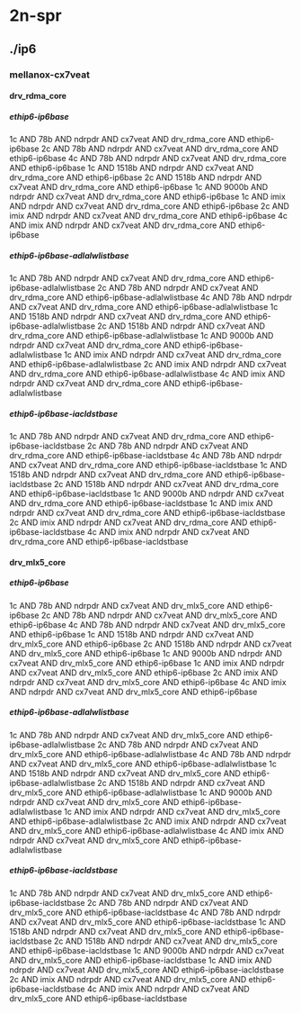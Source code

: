# 2n-spr
## ./ip6
### mellanox-cx7veat
#### drv_rdma_core
##### ethip6-ip6base
1c AND 78b AND ndrpdr AND cx7veat AND drv_rdma_core AND ethip6-ip6base
2c AND 78b AND ndrpdr AND cx7veat AND drv_rdma_core AND ethip6-ip6base
4c AND 78b AND ndrpdr AND cx7veat AND drv_rdma_core AND ethip6-ip6base
1c AND 1518b AND ndrpdr AND cx7veat AND drv_rdma_core AND ethip6-ip6base
2c AND 1518b AND ndrpdr AND cx7veat AND drv_rdma_core AND ethip6-ip6base
1c AND 9000b AND ndrpdr AND cx7veat AND drv_rdma_core AND ethip6-ip6base
1c AND imix AND ndrpdr AND cx7veat AND drv_rdma_core AND ethip6-ip6base
2c AND imix AND ndrpdr AND cx7veat AND drv_rdma_core AND ethip6-ip6base
4c AND imix AND ndrpdr AND cx7veat AND drv_rdma_core AND ethip6-ip6base
##### ethip6-ip6base-adlalwlistbase
1c AND 78b AND ndrpdr AND cx7veat AND drv_rdma_core AND ethip6-ip6base-adlalwlistbase
2c AND 78b AND ndrpdr AND cx7veat AND drv_rdma_core AND ethip6-ip6base-adlalwlistbase
4c AND 78b AND ndrpdr AND cx7veat AND drv_rdma_core AND ethip6-ip6base-adlalwlistbase
1c AND 1518b AND ndrpdr AND cx7veat AND drv_rdma_core AND ethip6-ip6base-adlalwlistbase
2c AND 1518b AND ndrpdr AND cx7veat AND drv_rdma_core AND ethip6-ip6base-adlalwlistbase
1c AND 9000b AND ndrpdr AND cx7veat AND drv_rdma_core AND ethip6-ip6base-adlalwlistbase
1c AND imix AND ndrpdr AND cx7veat AND drv_rdma_core AND ethip6-ip6base-adlalwlistbase
2c AND imix AND ndrpdr AND cx7veat AND drv_rdma_core AND ethip6-ip6base-adlalwlistbase
4c AND imix AND ndrpdr AND cx7veat AND drv_rdma_core AND ethip6-ip6base-adlalwlistbase
##### ethip6-ip6base-iacldstbase
1c AND 78b AND ndrpdr AND cx7veat AND drv_rdma_core AND ethip6-ip6base-iacldstbase
2c AND 78b AND ndrpdr AND cx7veat AND drv_rdma_core AND ethip6-ip6base-iacldstbase
4c AND 78b AND ndrpdr AND cx7veat AND drv_rdma_core AND ethip6-ip6base-iacldstbase
1c AND 1518b AND ndrpdr AND cx7veat AND drv_rdma_core AND ethip6-ip6base-iacldstbase
2c AND 1518b AND ndrpdr AND cx7veat AND drv_rdma_core AND ethip6-ip6base-iacldstbase
1c AND 9000b AND ndrpdr AND cx7veat AND drv_rdma_core AND ethip6-ip6base-iacldstbase
1c AND imix AND ndrpdr AND cx7veat AND drv_rdma_core AND ethip6-ip6base-iacldstbase
2c AND imix AND ndrpdr AND cx7veat AND drv_rdma_core AND ethip6-ip6base-iacldstbase
4c AND imix AND ndrpdr AND cx7veat AND drv_rdma_core AND ethip6-ip6base-iacldstbase
#### drv_mlx5_core
##### ethip6-ip6base
1c AND 78b AND ndrpdr AND cx7veat AND drv_mlx5_core AND ethip6-ip6base
2c AND 78b AND ndrpdr AND cx7veat AND drv_mlx5_core AND ethip6-ip6base
4c AND 78b AND ndrpdr AND cx7veat AND drv_mlx5_core AND ethip6-ip6base
1c AND 1518b AND ndrpdr AND cx7veat AND drv_mlx5_core AND ethip6-ip6base
2c AND 1518b AND ndrpdr AND cx7veat AND drv_mlx5_core AND ethip6-ip6base
1c AND 9000b AND ndrpdr AND cx7veat AND drv_mlx5_core AND ethip6-ip6base
1c AND imix AND ndrpdr AND cx7veat AND drv_mlx5_core AND ethip6-ip6base
2c AND imix AND ndrpdr AND cx7veat AND drv_mlx5_core AND ethip6-ip6base
4c AND imix AND ndrpdr AND cx7veat AND drv_mlx5_core AND ethip6-ip6base
##### ethip6-ip6base-adlalwlistbase
1c AND 78b AND ndrpdr AND cx7veat AND drv_mlx5_core AND ethip6-ip6base-adlalwlistbase
2c AND 78b AND ndrpdr AND cx7veat AND drv_mlx5_core AND ethip6-ip6base-adlalwlistbase
4c AND 78b AND ndrpdr AND cx7veat AND drv_mlx5_core AND ethip6-ip6base-adlalwlistbase
1c AND 1518b AND ndrpdr AND cx7veat AND drv_mlx5_core AND ethip6-ip6base-adlalwlistbase
2c AND 1518b AND ndrpdr AND cx7veat AND drv_mlx5_core AND ethip6-ip6base-adlalwlistbase
1c AND 9000b AND ndrpdr AND cx7veat AND drv_mlx5_core AND ethip6-ip6base-adlalwlistbase
1c AND imix AND ndrpdr AND cx7veat AND drv_mlx5_core AND ethip6-ip6base-adlalwlistbase
2c AND imix AND ndrpdr AND cx7veat AND drv_mlx5_core AND ethip6-ip6base-adlalwlistbase
4c AND imix AND ndrpdr AND cx7veat AND drv_mlx5_core AND ethip6-ip6base-adlalwlistbase
##### ethip6-ip6base-iacldstbase
1c AND 78b AND ndrpdr AND cx7veat AND drv_mlx5_core AND ethip6-ip6base-iacldstbase
2c AND 78b AND ndrpdr AND cx7veat AND drv_mlx5_core AND ethip6-ip6base-iacldstbase
4c AND 78b AND ndrpdr AND cx7veat AND drv_mlx5_core AND ethip6-ip6base-iacldstbase
1c AND 1518b AND ndrpdr AND cx7veat AND drv_mlx5_core AND ethip6-ip6base-iacldstbase
2c AND 1518b AND ndrpdr AND cx7veat AND drv_mlx5_core AND ethip6-ip6base-iacldstbase
1c AND 9000b AND ndrpdr AND cx7veat AND drv_mlx5_core AND ethip6-ip6base-iacldstbase
1c AND imix AND ndrpdr AND cx7veat AND drv_mlx5_core AND ethip6-ip6base-iacldstbase
2c AND imix AND ndrpdr AND cx7veat AND drv_mlx5_core AND ethip6-ip6base-iacldstbase
4c AND imix AND ndrpdr AND cx7veat AND drv_mlx5_core AND ethip6-ip6base-iacldstbase
